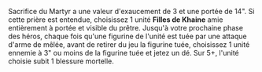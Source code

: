 Sacrifice du Martyr a une valeur d'exaucement de 3 et une portée de 14". Si cette prière est entendue, choisissez 1 unité __Filles de Khaine__ amie entièrement à portée et visible du prêtre. Jusqu'à votre prochaine phase des héros, chaque fois qu'une figurine de l'unité est tuée par une attaque d'arme de mêlée, avant de retirer du jeu la figurine tuée, choisissez 1 unité ennemie à 3" ou moins de la figurine tuée et jetez un dé. Sur 5+, l'unité choisie subit 1 blessure mortelle.